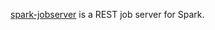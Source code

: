 [spark-jobserver][1] is a REST job server for Spark.

  [1]: https://github.com/spark-jobserver/spark-jobserver